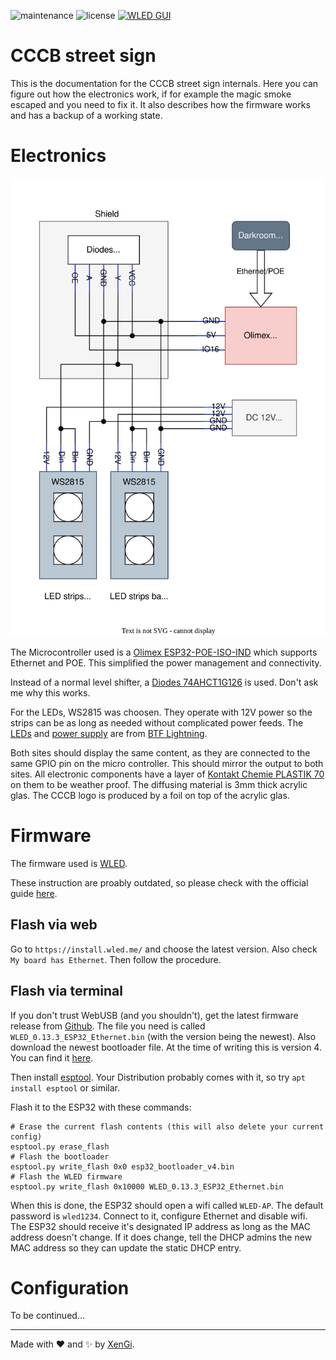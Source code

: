 ![maintenance](https://img.shields.io/maintenance/yes/2023?style=for-the-badge)
![license](https://img.shields.io/github/license/cccb/cccb-schild?style=for-the-badge)
[![WLED GUI](https://img.shields.io/badge/-WLED%20GUI-blue?style=for-the-badge)](http://schild.club.berlin.ccc.de)

# CCCB street sign

This is the documentation for the CCCB street sign internals. Here you can figure out how the electronics work, if for example the magic smoke escaped and you need to fix it. It also describes how the firmware works and has a backup of a working state.

# Electronics

[![connection diagram for the electronics](https://github.com/cccb/cccb-schild/raw/main/electronics.drawio.svg)](https://app.diagrams.net/?mode=github#Hcccb%2Fcccb-schild%2Fmain%2Felectronics.drawio.svg)

The Microcontroller used is a [Olimex ESP32-POE-ISO-IND](https://www.olimex.com/Products/IoT/ESP32/ESP32-POE-ISO/open-source-hardware) which supports Ethernet and POE. This simplified the power management and connectivity.

Instead of a normal level shifter, a [Diodes 74AHCT1G126](https://www.diodes.com/assets/Datasheets/74AHCT1G126.pdf) is used. Don't ask me why this works.

For the LEDs, WS2815 was choosen. They operate with 12V power so the strips can be as long as needed without complicated power feeds. The [LEDs](https://www.aliexpress.com/item/32961181562.html) and [power supply](https://www.aliexpress.com/item/4001260747482.html) are from [BTF Lightning](https://btf-lighting.aliexpress.com/).

Both sites should display the same content, as they are connected to the same GPIO pin on the micro controller. This should mirror the output to both sites. All electronic components have a layer of [Kontakt Chemie PLASTIK 70](http://www.kontaktchemie.com/koc/KOCproductdetail.csp?division=&product=PLASTIK%2070&ilang=en&plang=en) on them to be weather proof. The diffusing material is 3mm thick acrylic glas. The CCCB logo is produced by a foil on top of the acrylic glas.

# Firmware

The firmware used is [WLED](https://kno.wled.ge/). 

These instruction are proably outdated, so please check with the official guide [here](https://kno.wled.ge/basics/install-binary/).

## Flash via web

Go to `https://install.wled.me/` and choose the latest version. Also check `My board has Ethernet`. Then follow the procedure.

## Flash via terminal

If you don't trust WebUSB (and you shouldn't), get the latest firmware release from [Github](https://github.com/Aircoookie/WLED/releases). The file you need is called `WLED_0.13.3_ESP32_Ethernet.bin` (with the version being the newest). Also download the newest bootloader file. At the time of writing this is version 4. You can find it [here](https://github.com/Aircoookie/WLED/releases/download/v0.13.1/esp32_bootloader_v4.bin).

Then install [esptool](https://github.com/espressif/esptool). Your Distribution probably comes with it, so try `apt install esptool` or similar.


Flash it to the ESP32 with these commands:

```shell
# Erase the current flash contents (this will also delete your current config)
esptool.py erase_flash
# Flash the bootloader
esptool.py write_flash 0x0 esp32_bootloader_v4.bin
# Flash the WLED firmware
esptool.py write_flash 0x10000 WLED_0.13.3_ESP32_Ethernet.bin
```

When this is done, the ESP32 should open a wifi called `WLED-AP`. The default password is `wled1234`. Connect to it, configure Ethernet and disable wifi. The ESP32 should receive it's designated IP address as long as the MAC address doesn't change. If it does change, tell the DHCP admins the new MAC address so they can update the static DHCP entry.


# Configuration

To be continued...

---

Made with ❤️ and ✨ by [XenGi](https://github.com/xengi).
